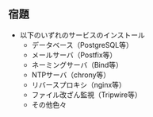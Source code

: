 ## 宿題



- 以下のいずれのサービスのインストール
  - データベース（PostgreSQL等）
  - メールサーバ（Postfix等）
  - ネーミングサーバ（Bind等）
  - NTPサーバ（chrony等）
  - リバースプロキシ（nginx等）
  - ファイル改ざん監視（Tripwire等）
  - その他色々
